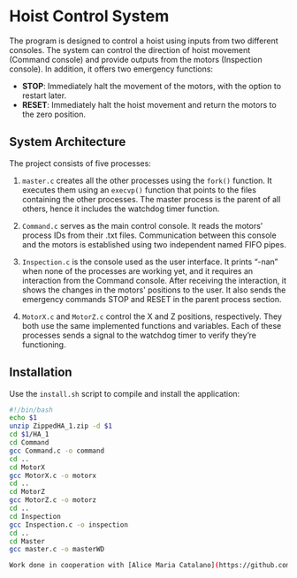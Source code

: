 # Hoist Control System

The program is designed to control a hoist using inputs from two different consoles. The system can control the direction of hoist movement (Command console) and provide outputs from the motors (Inspection console). In addition, it offers two emergency functions: 

- **STOP**: Immediately halt the movement of the motors, with the option to restart later.
- **RESET**: Immediately halt the hoist movement and return the motors to the zero position.

## System Architecture

The project consists of five processes:

1. `master.c` creates all the other processes using the `fork()` function. It executes them using an `execvp()` function that points to the files containing the other processes. The master process is the parent of all others, hence it includes the watchdog timer function.

2. `Command.c` serves as the main control console. It reads the motors’ process IDs from their .txt files. Communication between this console and the motors is established using two independent named FIFO pipes.

3. `Inspection.c` is the console used as the user interface. It prints “-nan” when none of the processes are working yet, and it requires an interaction from the Command console. After receiving the interaction, it shows the changes in the motors' positions to the user. It also sends the emergency commands STOP and RESET in the parent process section.

4. `MotorX.c` and `MotorZ.c` control the X and Z positions, respectively. They both use the same implemented functions and variables. Each of these processes sends a signal to the watchdog timer to verify they’re functioning.

## Installation

Use the `install.sh` script to compile and install the application:

```bash
#!/bin/bash
echo $1
unzip ZippedHA_1.zip -d $1
cd $1/HA_1
cd Command
gcc Command.c -o command
cd ..
cd MotorX
gcc MotorX.c -o motorx
cd ..
cd MotorZ
gcc MotorZ.c -o motorz
cd ..
cd Inspection
gcc Inspection.c -o inspection
cd ..
cd Master
gcc master.c -o masterWD

Work done in cooperation with [Alice Maria Catalano](https://github.com/AliceCatalano) and [Hussein Hassan](https://github.com/husseinfd97).
